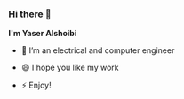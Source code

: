 ### Hi there 👋

**I'm Yaser Alshoibi**

- 🔭 I’m an electrical and computer engineer

- 😄 I hope you like my work
- ⚡ Enjoy!
